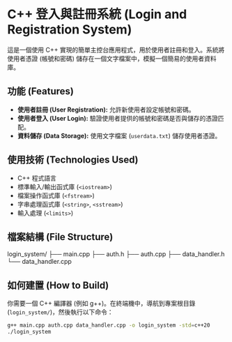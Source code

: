 # C++ 登入與註冊系統 (Login and Registration System)

這是一個使用 C++ 實現的簡單主控台應用程式，用於使用者註冊和登入。系統將使用者憑證 (帳號和密碼) 儲存在一個文字檔案中，模擬一個簡易的使用者資料庫。

## 功能 (Features)

*   **使用者註冊 (User Registration):** 允許新使用者設定帳號和密碼。
*   **使用者登入 (User Login):** 驗證使用者提供的帳號和密碼是否與儲存的憑證匹配。
*   **資料儲存 (Data Storage):** 使用文字檔案 (`userdata.txt`) 儲存使用者憑證。

## 使用技術 (Technologies Used)

*   C++ 程式語言
*   標準輸入/輸出函式庫 (`<iostream>`)
*   檔案操作函式庫 (`<fstream>`)
*   字串處理函式庫 (`<string>`, `<sstream>`)
*   輸入處理 (`<limits>`)

## 檔案結構 (File Structure)
login_system/
├── main.cpp
├── auth.h
├── auth.cpp
├── data_handler.h
└── data_handler.cpp


## 如何建置 (How to Build)

你需要一個 C++ 編譯器 (例如 g++)。在終端機中，導航到專案根目錄 (`login_system/`)，然後執行以下命令：

```bash
g++ main.cpp auth.cpp data_handler.cpp -o login_system -std=c++20
./login_system



